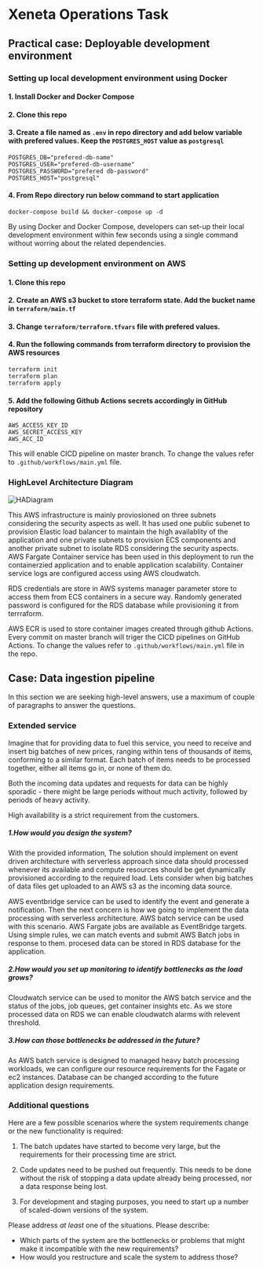 # Xeneta Operations Task

## Practical case: Deployable development environment

### Setting up local development environment using Docker
#### 1. Install Docker and Docker Compose
#### 2. Clone this repo
#### 3. Create a file named as `.env` in repo directory and add below variable with prefered values. Keep the `POSTGRES_HOST` value as `postgresql`
````
POSTGRES_DB="prefered-db-name"
POSTGRES_USER="prefered-db-username"
POSTGRES_PASSWORD="prefered db-password"
POSTGRES_HOST="postgresql"
````
#### 4. From Repo directory run below command to start application
````
docker-compose build && docker-compose up -d
````
By using Docker and Docker Compose, developers can set-up their local development environment within few seconds using a single command without worring about the related dependencies.


### Setting up development environment on AWS
#### 1. Clone this repo
#### 2. Create an AWS s3 bucket to store terraform state. Add the bucket name in `terraform/main.tf`
#### 3. Change `terraform/terraform.tfvars` file with prefered values.
#### 4. Run the following commands from terraform directory to provision the AWS resources
````
terraform init
terraform plan
terraform apply
````
#### 5. Add the following Github Actions secrets accordingly in GitHub repository
````
AWS_ACCESS_KEY_ID
AWS_SECRET_ACCESS_KEY
AWS_ACC_ID 
````
This will enable CICD pipeline on master branch. To change the values refer to `.github/workflows/main.yml` file.

### HighLevel Architecture Diagram
![HADiagram](https://user-images.githubusercontent.com/17748570/207953823-3479fa74-a6b1-41a8-9737-ea0f78c60533.png)

This AWS infrastructure is mainly proviosioned on three subnets considering the security aspects as well. It has used one public subenet to provision Elastic load balancer to maintain the high availablity of the application and one private subnets to provision ECS components and another private subnet to isolate RDS considering the security aspects. AWS Fargate Container service has been used in this deployment to run the containerzied application and to enable application scalability. Container service logs are configured access using AWS cloudwatch.

RDS credentials are store in AWS systems manager parameter store to access them from ECS containers in a secure way. Randomly generated password is configured for the RDS database while provisioning it from terrraform.

AWS ECR is used to store container images created through github Actions. Every commit on master branch will triger the CICD pipelines on GitHub Actions.
To change the values refer to `.github/workflows/main.yml` file in the repo.

##
## Case: Data ingestion pipeline

In this section we are seeking high-level answers, use a maximum of couple of paragraphs to answer the questions.

### Extended service

Imagine that for providing data to fuel this service, you need to receive and insert big batches of new prices, ranging within tens of thousands of items, conforming to a similar format. Each batch of items needs to be processed together, either all items go in, or none of them do.

Both the incoming data updates and requests for data can be highly sporadic - there might be large periods without much activity, followed by periods of heavy activity.

High availability is a strict requirement from the customers.

##### 1.How would you design the system?
With the provided information, The solution should implement on event driven architecture with serverless approach since data should processed whenever its available and compute resources should be get dynamically provisioned according to the required load. Lets consider when big batches of data files get uploaded to an AWS s3 as the incoming data source. 

AWS eventbridge service can be used to identify the event and generate a notification. Then the next concern is how we going to implement the data processing with serverless architecture. AWS batch service can be used with this scenario. AWS Fargate jobs are available as EventBridge targets. Using simple rules, we can match events and submit AWS Batch jobs in response to them. procesed data can be stored in RDS database for the application.

##### 2.How would you set up monitoring to identify bottlenecks as the load grows?

Cloudwatch service can be used to monitor the AWS batch service and the status of the jobs, job queues, get container insights etc. As we store processed data on RDS we can enable cloudwatch alarms with relevent threshold.

##### 3.How can those bottlenecks be addressed in the future?
As AWS batch service is designed to managed heavy batch processing workloads, we can configure our resource requirements for the Fagate or ec2 instances.
Database can be changed according to the future application design requirements.

### Additional questions

Here are a few possible scenarios where the system requirements change or the new functionality is required:

1. The batch updates have started to become very large, but the requirements for their processing time are strict.

2. Code updates need to be pushed out frequently. This needs to be done without the risk of stopping a data update already being processed, nor a data response being lost.

3. For development and staging purposes, you need to start up a number of scaled-down versions of the system.

Please address *at least* one of the situations. Please describe:

- Which parts of the system are the bottlenecks or problems that might make it incompatible with the new requirements?
- How would you restructure and scale the system to address those?
